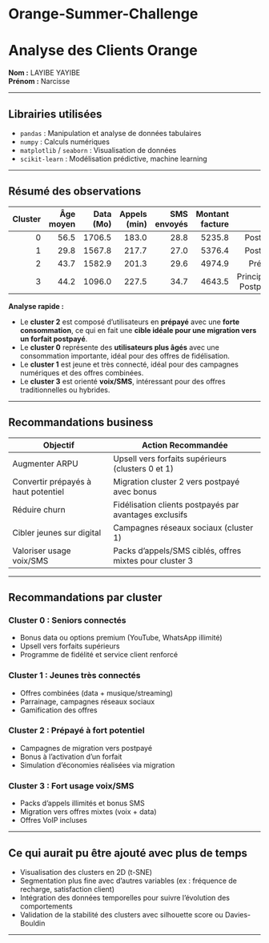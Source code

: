 # Orange-Summer-Challenge

#  Analyse des Clients Orange

**Nom :** LAYIBE YAYIBE  
**Prénom :** Narcisse

---

##  Librairies utilisées

- `pandas` : Manipulation et analyse de données tabulaires  
- `numpy` : Calculs numériques  
- `matplotlib` / `seaborn` : Visualisation de données  
- `scikit-learn` : Modélisation prédictive, machine learning  

---

## Résumé des observations

| Cluster | Âge moyen | Data (Mo) | Appels (min) | SMS envoyés | Montant facture | Forfait |
|--------:|-----------:|-----------:|--------------:|-------------:|-----------------:|---------:|
| 0       | 56.5       | 1706.5     | 183.0         | 28.8         | 5235.8           | Postpayé (1) |
| 1       | 29.8       | 1567.8     | 217.7         | 27.0         | 5376.4           | Postpayé (1) |
| 2       | 43.7       | 1582.9     | 201.3         | 29.6         | 4974.9           | Prépayé (0) |
| 3       | 44.2       | 1096.0     | 227.5         | 34.7         | 4643.5           | Principalement Postpayé (≈1) |

**Analyse rapide :**
- Le **cluster 2** est composé d’utilisateurs en **prépayé** avec une **forte consommation**, ce qui en fait une **cible idéale pour une migration vers un forfait postpayé**.
- Le **cluster 0** représente des **utilisateurs plus âgés** avec une consommation importante, idéal pour des offres de fidélisation.
- Le **cluster 1** est jeune et très connecté, idéal pour des campagnes numériques et des offres combinées.
- Le **cluster 3** est orienté **voix/SMS**, intéressant pour des offres traditionnelles ou hybrides.

---

## Recommandations business

| Objectif                              | Action Recommandée                                              |
|--------------------------------------|------------------------------------------------------------------|
| Augmenter ARPU                       | Upsell vers forfaits supérieurs (clusters 0 et 1)                |
| Convertir prépayés à haut potentiel  | Migration cluster 2 vers postpayé avec bonus                     |
| Réduire churn                        | Fidélisation clients postpayés par avantages exclusifs           |
| Cibler jeunes sur digital            | Campagnes réseaux sociaux (cluster 1)                            |
| Valoriser usage voix/SMS            | Packs d’appels/SMS ciblés, offres mixtes pour cluster 3          |

---

## Recommandations par cluster

### Cluster 0 : Seniors connectés
- Bonus data ou options premium (YouTube, WhatsApp illimité)
- Upsell vers forfaits supérieurs
- Programme de fidélité et service client renforcé

### Cluster 1 : Jeunes très connectés
- Offres combinées (data + musique/streaming)
- Parrainage, campagnes réseaux sociaux
- Gamification des offres

### Cluster 2 : Prépayé à fort potentiel
- Campagnes de migration vers postpayé
- Bonus à l’activation d’un forfait
- Simulation d’économies réalisées via migration

### Cluster 3 : Fort usage voix/SMS
- Packs d’appels illimités et bonus SMS
- Migration vers offres mixtes (voix + data)
- Offres VoIP incluses

---

## Ce qui aurait pu être ajouté avec plus de temps

- Visualisation des clusters en 2D (t-SNE)
- Segmentation plus fine avec d’autres variables (ex : fréquence de recharge, satisfaction client)
- Intégration des données temporelles pour suivre l’évolution des comportements
- Validation de la stabilité des clusters avec silhouette score ou Davies-Bouldin

---

